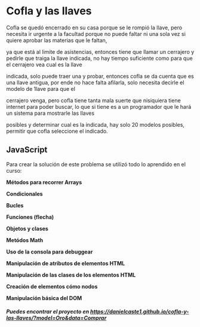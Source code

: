 
# Cofla y las llaves

Cofla se quedó encerrado en su casa porque se le rompió la llave, pero necesita ir urgente a la facultad porque no puede faltar ni una sola vez si quiere aprobar las materias que le faltan,

ya que está al limite de asistencias, entonces tiene que llamar un cerrajero y pedirle que traiga la llave indicada, no hay tiempo suficiente como para que el cerrajero vea cual es la llave

indicada, solo puede traer una y probar, entonces cofla se da cuenta que es una llave antigua, por ende no hace falta afilarla, solo necesita decirle el modelo de 1lave para que el

cerrajero venga, pero cofla tiene tanta mala suerte que nisiquiera tiene internet para poder buscar, lo que si tiene es a un programador que le hará un sistema para mostrarle las llaves

posibles y determinar cual es la indicada, hay solo 20 modelos posibles, permitir que cofla seleccione el indicado.

  
  

## JavaScript

  

Para crear la solución de este problema se utilizó todo lo aprendido en el curso:

**Métodos para recorrer Arrays**

**Condicionales**

**Bucles**

**Funciones (flecha)**

**Objetos y clases**

**Metódos Math**

**Uso de la consola para debuggear**

**Manipulación de atributos de elementos HTML**

**Manipulación de las clases de los elementos HTML**

**Creación de elementos cómo nodos**

**Manipulación básica del DOM**

  
  
  

##### Puedes encontrar el proyecto en https://danielcaste1.github.io/cofla-y-las-llaves/?model=Oro&data=Comprar
